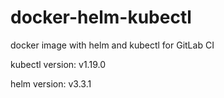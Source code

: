 # docker-helm-kubectl

docker image with helm and kubectl for GitLab CI

kubectl version: v1.19.0

helm version: v3.3.1
